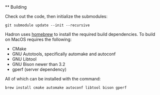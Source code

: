 ** Building

Check out the code, then initialize the submodules:

`git submodule update --init --recursive`

Hadron uses [homebrew](https://brew.sh/) to install the required build dependencies. To build on MacOS requires the
following:

 * CMake
 * GNU Autotools, specifically automake and autoconf
 * GNU Libtool
 * GNU Bison newer than 3.2
 * gperf (server dependency)

All of which can be installed with the command:

`brew install cmake automake autoconf libtool bison gperf`
